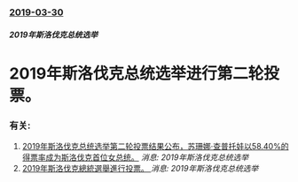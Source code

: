 ### [2019-03-30](/news/2019/03/30/index.md)

##### 2019年斯洛伐克总统选举
# 2019年斯洛伐克总统选举进行第二轮投票。




### 有关:

1. [2019年斯洛伐克总统选举第二轮投票结果公布，苏珊娜·查普托娃以58.40%的得票率成为斯洛伐克首位女总统。](/zh/news/2019/03/31/2019年斯洛伐克总统选举第二轮投票结果公布-苏珊娜-查普托娃以5840-的得票率成为斯洛伐克首位女总统.md) _消息: 2019年斯洛伐克总统选举_
2. [2019年斯洛伐克總統選舉進行投票。 ](/zh/news/2019/03/16/2019年斯洛伐克總統選舉進行投票.md) _消息: 2019年斯洛伐克总统选举_
